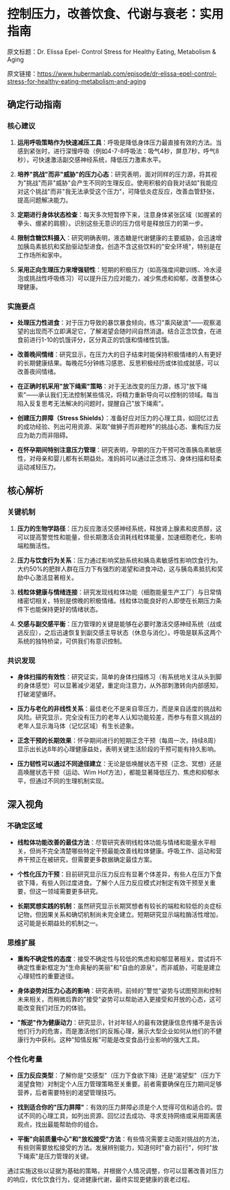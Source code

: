 # 控制压力，改善饮食、代谢与衰老：实用指南

原文标题：Dr. Elissa Epel- Control Stress for Healthy Eating, Metabolism & Aging

原文链接：https://www.hubermanlab.com/episode/dr-elissa-epel-control-stress-for-healthy-eating-metabolism-and-aging

<YouTube videoId="ulHrUVV3Kq4" />

## 确定行动指南

### 核心建议

1. **运用呼吸策略作为快速减压工具**：呼吸是降低身体压力最直接有效的方法。当感到紧张时，进行深慢呼吸（例如4-7-8呼吸法：吸气4秒，屏息7秒，呼气8秒），可快速激活副交感神经系统，降低压力激素水平。

2. **培养"挑战"而非"威胁"的压力心态**：研究表明，面对同样的压力源，将其视为"挑战"而非"威胁"会产生不同的生理反应。使用积极的自我对话如"我能应对这个挑战"而非"我无法承受这个压力"，可降低炎症反应，改善血管舒张，提高问题解决能力。

3. **定期进行身体状态检查**：每天多次短暂停下来，注意身体紧张区域（如握紧的拳头、绷紧的肩膀）。识别这些无意识的压力信号是释放压力的第一步。

4. **限制含糖饮料摄入**：研究明确表明，液态糖是代谢健康的主要威胁，会迅速增加胰岛素抵抗和奖励驱动型进食。创造不含这些饮料的"安全环境"，特别是在工作场所和家中。

5. **采用正向生理压力来增强韧性**：短期的积极压力（如高强度间歇训练、冷水浸泡或挑战性呼吸练习）可以提升压力应对能力，减少焦虑和抑郁，改善整体心理健康。

### 实施要点

- **处理压力性进食**：对于压力导致的暴饮暴食倾向，练习"乘风破浪"——观察渴望的出现而不立即满足它，了解渴望会随时间自然消退。结合正念饮食，在进食前进行1-10的饥饿评分，区分真正的饥饿和情绪性饥饿。

- **改善晚间情绪**：研究显示，在压力大的日子结束时能保持积极情绪的人有更好的长期健康结果。每晚花5分钟练习感恩、反思积极经历或体验成就感，可以改善夜间情绪。

- **在正确时机采用"放下绳索"策略**：对于无法改变的压力源，练习"放下绳索"——承认我们无法控制某些情况，将精力重新导向可以控制的领域。每当陷入反复思考无法解决的问题时，提醒自己"放下绳索"。

- **创建压力屏障（Stress Shields）**：准备好应对压力的心理工具，如回忆过去的成功经验、列出可用资源、采取"做狮子而非瞪羚"的挑战心态、重构压力反应为助力而非阻碍。

- **在怀孕期间特别注意压力管理**：研究表明，孕期的压力干预可改善胰岛素敏感性，对母亲和婴儿都有长期益处。准妈妈可以通过正念练习、身体扫描和轻柔运动减轻压力。

## 核心解析

### 关键机制

1. **压力的生物学路径**：压力反应激活交感神经系统，释放肾上腺素和皮质醇，这可以提高警觉性和能量，但长期激活会消耗线粒体能量，加速细胞老化，影响端粒酶活性。

2. **压力与饮食行为关系**：压力通过影响奖励系统和胰岛素敏感性影响饮食行为。大约50%的肥胖人群在压力下有强烈的渴望和进食冲动，这与胰岛素抵抗和奖励中心激活显著相关。

3. **线粒体健康与情绪连接**：研究发现线粒体功能（细胞能量生产工厂）与日常情绪密切相关，特别是傍晚的积极情绪。线粒体功能良好的人即使在长期压力条件下也能保持更好的情绪状态。

4. **交感与副交感平衡**：压力管理的关键是能够在必要时激活交感神经系统（战或逃反应），之后迅速恢复到副交感主导状态（休息与消化）。呼吸是联系这两个系统的独特桥梁，可供我们有意识控制。

### 共识发现

- **身体扫描的有效性**：研究证实，简单的身体扫描练习（有系统地关注从头到脚的身体感觉）可以显著减少渴望，重定向注意力，从外部刺激转向内部感知，打破渴望循环。

- **压力与老化的非线性关系**：最佳老化不是来自零压力，而是来自适度的挑战和风险。研究显示，完全没有压力的老年人认知功能较差，而参与有意义挑战的老年人显示海马体（记忆区域）有生长迹象。

- **正念干预的长期效果**：怀孕期间进行的短期正念干预（每周一次，持续8周）显示出长达8年的心理健康益处，表明关键生活阶段的干预可能有持久影响。

- **压力韧性可以通过不同途径建立**：无论是低唤醒状态干预（正念、冥想）还是高唤醒状态干预（运动、Wim Hof方法），都能显著降低压力、焦虑和抑郁水平，但通过不同的生理机制实现。

## 深入视角

### 不确定区域

- **线粒体功能改善的最佳方法**：尽管研究表明线粒体功能与情绪和能量水平相关，但尚不完全清楚哪些特定干预最能改善线粒体健康。呼吸工作、运动和营养干预正在被研究，但需要更多数据确定最佳方案。

- **个性化压力干预**：目前研究显示压力反应有显著个体差异，有些人在压力下食欲下降，有些人则过度进食。了解个人压力反应模式对制定有效干预至关重要，但这一领域需要更多研究。

- **长期冥想实践的机制**：虽然研究显示长期冥想者有较长的端粒和较低的炎症标记物，但因果关系和确切机制尚未完全建立。短期研究显示端粒酶活性增加，这可能是长期益处的机制之一。

### 思维扩展

- **重构不确定性的态度**：接受不确定性与较低的焦虑和抑郁显著相关。尝试将不确定性重新框定为"生命奥秘的美丽"和"自由的源泉"，而非威胁，可能是建立心理韧性的重要途径。

- **身体姿势对压力心态的影响**：研究表明，前倾的"警觉"姿势与试图预测和控制未来相关，而稍微后靠的"接受"姿势可以帮助进入更接受和开放的心态，这可能改变我们对压力的体验。

- **"叛逆"作为健康动力**：研究显示，针对年轻人的最有效健康信息传播不是告诉他们行为的危害，而是激活他们的反叛心理，展示大型企业如何从他们的不健康行为中获利。这种"知情反叛"可能是改变食品行业影响的强大工具。

### 个性化考量

- **压力反应类型**：了解你是"交感型"（压力下食欲下降）还是"渴望型"（压力下渴望食物）对制定个人压力管理策略至关重要。前者需要确保在压力期间足够营养，后者需要特别的渴望管理技巧。

- **找到适合你的"压力屏障"**：有效的压力屏障必须是个人觉得可信和适合的。尝试不同的心理工具，如列出资源、回忆过去成功、寻求支持网络或采用距离感观点，找出最能帮助你的组合。

- **平衡"向前质量中心"和"放松接受"方法**：有些情况需要主动面对挑战的方法，有些则需要放松接受的方法。发展辨别能力，知道何时"奋力前行"，何时"放下绳索"是压力管理的关键。

通过实施这些以证据为基础的策略，并根据个人情况调整，你可以显著改善对压力的响应，优化饮食行为，促进健康代谢，最终实现更健康的衰老过程。
